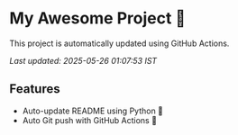 # My Awesome Project 🚀

This project is automatically updated using GitHub Actions.

_Last updated: 2025-05-26 01:07:53 IST_

## Features
- Auto-update README using Python 🐍
- Auto Git push with GitHub Actions 🤖
